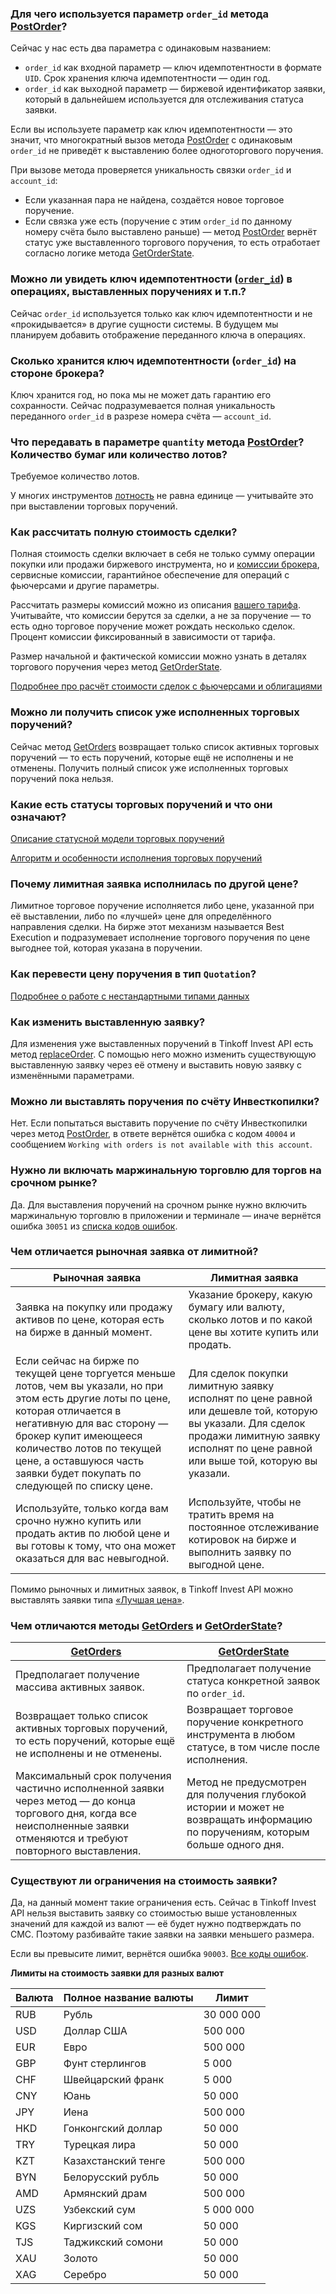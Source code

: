 ### Для чего используется параметр `order_id` метода [PostOrder](/investAPI/orders#postorder)? 

Сейчас у нас есть два параметра с одинаковым названием:

- <code>order_id</code> как входной параметр — ключ идемпотентности в формате `UID`. Срок хранения ключа идемпотентности — один год.
- <code>order_id</code> как выходной параметр — биржевой идентификатор заявки, который в дальнейшем используется для отслеживания статуса заявки.

Если вы используете параметр как ключ идемпотентности — это значит, что многократный вызов метода [PostOrder](/investAPI/orders#postorder) с одинаковым `order_id` не приведёт к выставлению более одноготоргового поручения. 

При вызове метода проверяется уникальность связки `order_id` и `account_id`:

- Если указанная пара не найдена, создаётся новое торговое поручение.
- Если связка уже есть (поручение с этим `order_id` по данному номеру счёта было выставлено раньше) — метод [PostOrder](/investAPI/orders#postorder) вернёт статус уже выставленного торгового поручения, то есть отработает согласно логике метода [GetOrderState](/investAPI/orders#getorderstate).

### Можно ли увидеть ключ идемпотентности ([`order_id`](/investAPI/orders#postorderrequest)) в операциях, выставленных поручениях и т.п.?

Сейчас `order_id` используется только как ключ идемпотентности и не «прокидывается» в другие сущности системы.
В будущем мы планируем добавить отображение переданного ключа в операциях.

### Сколько хранится ключ идемпотентности (`order_id`) на стороне брокера?

Ключ хранится год, но пока мы не может дать гарантию его сохранности. Сейчас подразумевается полная уникальность переданного `order_id` в разрезе номера счёта — `account_id`.

### Что передавать в параметре `quantity` метода [PostOrder](/investAPI/orders#postorder)? Количество бумаг или количество лотов? <a id="4.4"></a>

Требуемое количество лотов. 

У многих инструментов [лотность](/investAPI/glossary#lot) не равна единице — учитывайте это при выставлении торговых поручений. 

### Как рассчитать полную стоимость сделки? 

Полная стоимость сделки включает в себя не только сумму операции покупки или продажи биржевого инструмента,
но и [комиссии брокера](https://www.tinkoff.ru/invest/help/brokerage/account/get-bs/tariff/#:~:text=%D0%9E%D1%82%D0%BA%D1%80%D1%8B%D1%82%D1%8C%20%D0%B1%D1%80%D0%BE%D0%BA%D0%B5%D1%80%D1%81%D0%BA%D0%B8%D0%B9%20%D1%81%D1%87%D0%B5%D1%82-,%D0%BA%D0%B0%D0%BA%D0%B8%D0%B5%20%D0%BA%D0%BE%D0%BC%D0%B8%D1%81%D1%81%D0%B8%D0%B8%20%D0%B5%D1%81%D1%82%D1%8C%20%D0%B2%20%D1%82%D0%B8%D0%BD%D1%8C%D0%BA%D0%BE%D1%84%D1%84%20%D0%B8%D0%BD%D0%B2%D0%B5%D1%81%D1%82%D0%B8%D1%86%D0%B8%D1%8F%D1%85%3F,-%D0%98%D0%BD%D0%B2%D0%B5%D1%81%D1%82%D0%BE%D1%80), сервисные комиссии, гарантийное обеспечение для операций с фьючерсами и другие параметры.

Рассчитать размеры комиссий можно из описания [вашего тарифа]((https://www.tinkoff.ru/invest/help/brokerage/account/get-bs/tariff/#:~:text=%D0%9E%D1%82%D0%BA%D1%80%D1%8B%D1%82%D1%8C%20%D0%B1%D1%80%D0%BE%D0%BA%D0%B5%D1%80%D1%81%D0%BA%D0%B8%D0%B9%20%D1%81%D1%87%D0%B5%D1%82-,%D0%BA%D0%B0%D0%BA%D0%B8%D0%B5%20%D0%BA%D0%BE%D0%BC%D0%B8%D1%81%D1%81%D0%B8%D0%B8%20%D0%B5%D1%81%D1%82%D1%8C%20%D0%B2%20%D1%82%D0%B8%D0%BD%D1%8C%D0%BA%D0%BE%D1%84%D1%84%20%D0%B8%D0%BD%D0%B2%D0%B5%D1%81%D1%82%D0%B8%D1%86%D0%B8%D1%8F%D1%85%3F,-%D0%98%D0%BD%D0%B2%D0%B5%D1%81%D1%82%D0%BE%D1%80)). Учитывайте, что комиссии берутся за сделки, а не за поручение — то есть одно торговое поручение может рождать несколько сделок. Процент комиссии фиксированный в зависимости от тарифа. 

Размер начальной и фактической комиссии можно узнать в деталях торгового поручения через метод [GetOrderState](/investAPI/orders#getorderstate).

[Подробнее про расчёт стоимости сделок с фьючерсами и облигациями](/investAPI/faq_marketdata/)

### Можно ли получить список уже исполненных торговых поручений?

Сейчас метод [GetOrders](/investAPI/orders#getorders) возвращает только список активных торговых
поручений — то есть поручений, которые ещё не исполнены и не отменены. Получить полный список уже исполненных
торговых поручений пока нельзя. 

### Какие есть статусы торговых поручений и что они означают?

[Описание статусной модели торговых поручений](/investAPI/head-orders#_2)

[Алгоритм и особенности исполнения торговых поручений](/investAPI/orders_details/)

### Почему лимитная заявка исполнилась по другой цене?

Лимитное торговое поручение исполняется либо цене, указанной при её выставлении, либо по «лучшей» цене
для определённого направления сделки. 
На бирже этот механизм называется Best Execution и подразумевает исполнение торгового поручения по цене выгоднее той, которая указана в поручении. 

### Как перевести цену поручения в тип `Quotation`?

[Подробнее о работе с нестандартными типами данных](/investAPI/faq_custom_types/)

### Как изменить выставленную заявку?

Для изменения уже выставленных поручений в Tinkoff Invest API есть метод [replaceOrder](/investAPI/orders#replaceorder).
С помощью него можно изменить существующую выставленную заявку через её отмену и выставить новую заявку с изменёнными параметрами.

### Можно ли выставлять поручения по счёту Инвесткопилки? 

Нет. Если попытаться выставить поручение по счёту Инвесткопилки через метод [PostOrder](/investAPI/orders#postorder), в ответе вернётся ошибка с кодом `40004` и сообщением `Working with orders is not available with this account`. 

### Нужно ли включать маржинальную торговлю для торгов на срочном рынке? 

Да. Для выставления поручений на срочном рынке нужно включить маржинальную торговлю в приложении и терминале —
иначе вернётся ошибка `30051` из [cписка кодов ошибок](https://russianinvestments.github.io/investAPI/errors/).

### Чем отличается рыночная заявка от лимитной?

| Рыночная заявка| Лимитная заявка| 
|----------|----------|
| Заявка на покупку или продажу активов по цене, которая есть на бирже в данный момент.   | Указание брокеру, какую бумагу или валюту, сколько лотов и по какой цене вы хотите купить или продать.  | 
| Если сейчас на бирже по текущей цене торгуется меньше лотов, чем вы указали, но при этом есть другие лоты по цене, которая отличается в негативную для вас сторону — брокер купит имеющееся количество лотов по текущей цене, а оставшуюся часть заявки будет покупать по следующей по списку цене. |Для сделок покупки лимитную заявку исполнят по цене равной или дешевле той, которую вы указали. Для сделок продажи лимитную заявку исполнят по цене равной или выше той, которую вы указали.  | 
| Используйте, только когда вам срочно нужно купить или продать актив по любой цене и вы готовы к тому, что она может оказаться для вас невыгодной.   | Используйте, чтобы не тратить время на постоянное отслеживание котировок на бирже и выполнить заявку по выгодной цене.  | 

Помимо рыночных и лимитных заявок, в Tinkoff Invest API можно выставлять заявки типа [«Лучшая цена»](https://www.tinkoff.ru/invest/help/brokerage/account/trade-on-bs/bids/?card=q6#:~:text=%D0%BD%D0%B5%D0%B2%D1%8B%D0%B3%D0%BE%D0%B4%D0%BD%D0%BE%D0%B9%20%D1%86%D0%B5%D0%BD%D0%B5%20%D0%BF%D0%BE%D0%BA%D1%83%D0%BF%D0%BA%D0%B8.-,%D1%87%D1%82%D0%BE%20%D1%82%D0%B0%D0%BA%D0%BE%D0%B5%20%D0%B7%D0%B0%D1%8F%D0%B2%D0%BA%D0%B0%20%C2%AB%D0%BB%D1%83%D1%87%D1%88%D0%B0%D1%8F%20%D1%86%D0%B5%D0%BD%D0%B0%C2%BB%3F,-%D0%AD%D1%82%D0%BE%20%D0%B7%D0%B0%D1%8F%D0%B2%D0%BA%D0%B0%20%D0%BD%D0%B0).

### Чем отличаются методы [GetOrders](/investAPI/orders#getorders) и [GetOrderState](/investAPI/orders#getorderstate)? 

| [GetOrders](/investAPI/orders#getorders)| [GetOrderState](/investAPI/orders#getorderstate)| 
|----------|----------|
| Предполагает получение массива активных заявок. | Предполагает получение статуса конкретной заявок по `order_id`. | 
| Возвращает только список активных торговых поручений, то есть поручений, которые ещё не исполнены и не отменены. | Возвращает торговое поручение конкретного инструмента в любом статусе, в том числе после исполнения. | 
| Максимальный срок получения частично исполненной заявки через метод — до конца торгового дня, когда все неисполненные заявки отменяются и требуют повторного выставления.  |Метод не предусмотрен для получения глубокой истории и может не возвращать информацию по поручениям, которым больше одного дня.  | 

### Существуют ли ограничения на стоимость заявки? 

Да, на данный момент такие ограничения есть. Сейчас в Tinkoff Invest API нельзя выставить заявку со стоимостью выше установленных значений для каждой из валют — её будет нужно подтверждать по СМС. Поэтому разбивайте такие заявки на заявки меньшего размера.

Если вы превысите лимит, вернётся ошибка `90003`. [Все коды ошибок](/investAPI/errors).

**Лимиты на стоимость заявки для разных валют**

| Валюта | Полное название валюты | Лимит |
|----------|----------|----------|
| RUB | Рубль  | 30 000 000   |
| USD   | Доллар США | 500 000  |
| EUR    | Евро  | 500 000  |
| GBP   | Фунт стерлингов  | 5 000 |
| CHF  | Швейцарский франк  | 5 000 |
| CNY   | Юань | 50 000 |
| JPY | Иена  | 500 000 |
| HKD  | Гонконгский доллар  | 50 000 |
| TRY   | Турецкая лира   | 50 000 |
| KZT  | Казахстанский тенге  | 500 000 |
| BYN  | Белорусский рубль | 50 000 |
| AMD   | Армянский драм  | 500 000 |
| UZS  | Узбекский сум  | 5 000 000 |
| KGS   | Киргизский сом  | 50 000 |
| TJS  | Таджикский сомони   | 50 000|
| XAU   | Золото  | 50 000 |
| XAG  | Серебро  | 50 000 |